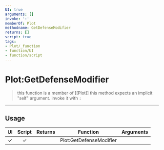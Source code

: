 ```yaml
---
UI: true
arguments: []
invoke: ':'
memberOf: Plot
methodname: GetDefenseModifier
returns: []
script: true
tags:
- Plot/_function
- function/UI
- function/script
---
```

# Plot:GetDefenseModifier
> this function is a member of [[Plot]]
> this method expects an implicit "self" argument. invoke it with `:`
-----
## Usage
|  UI | Script | Returns | Function | Arguments |
|:---:|:------:|-------:|:--------:|:---------|
|✓|✓||Plot:GetDefenseModifier||
